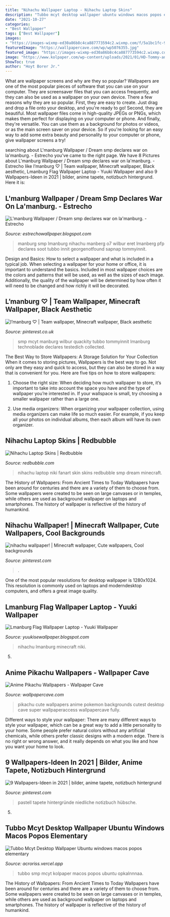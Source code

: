 ```yaml
---
title: "Nihachu Wallpaper Laptop - Nihachu Laptop Skins"
description: "Tubbo mcyt desktop wallpaper ubuntu windows macos popos elementary"
date: "2021-10-27"
categories:
- "Best Wallpaper"
tags: ["Best Wallpaper"]
images:
- "https://images-wixmp-ed30a86b8c4ca887773594c2.wixmp.com/f/5a1bc1fc-94fd-4988-992e-5e92d257d0f6/de813p6-8a202017-fa5f-42d7-b31e-1042371f84bf.png/v1/fill/w_1078,h_742,q_70,strp/l_manburg_in_smoke_and_flames_by_twilireliantdraws_de813p6-pre.jpg?token=eyJ0eXAiOiJKV1QiLCJhbGciOiJIUzI1NiJ9.eyJzdWIiOiJ1cm46YXBwOiIsImlzcyI6InVybjphcHA6Iiwib2JqIjpbW3siaGVpZ2h0IjoiPD04ODEiLCJwYXRoIjoiXC9mXC81YTFiYzFmYy05NGZkLTQ5ODgtOTkyZS01ZTkyZDI1N2QwZjZcL2RlODEzcDYtOGEyMDIwMTctZmE1Zi00MmQ3LWIzMWUtMTA0MjM3MWY4NGJmLnBuZyIsIndpZHRoIjoiPD0xMjgwIn1dXSwiYXVkIjpbInVybjpzZXJ2aWNlOmltYWdlLm9wZXJhdGlvbnMiXX0.9MK8lmRa33Vml6o3LZ70yzgWz1pHn9WGEyOhk0MbACs"
featuredImage: "https://wallpapercave.com/wp/wp5076355.jpg"
featured_image: "https://images-wixmp-ed30a86b8c4ca887773594c2.wixmp.com/f/5a1bc1fc-94fd-4988-992e-5e92d257d0f6/de813p6-8a202017-fa5f-42d7-b31e-1042371f84bf.png/v1/fill/w_1078,h_742,q_70,strp/l_manburg_in_smoke_and_flames_by_twilireliantdraws_de813p6-pre.jpg?token=eyJ0eXAiOiJKV1QiLCJhbGciOiJIUzI1NiJ9.eyJzdWIiOiJ1cm46YXBwOiIsImlzcyI6InVybjphcHA6Iiwib2JqIjpbW3siaGVpZ2h0IjoiPD04ODEiLCJwYXRoIjoiXC9mXC81YTFiYzFmYy05NGZkLTQ5ODgtOTkyZS01ZTkyZDI1N2QwZjZcL2RlODEzcDYtOGEyMDIwMTctZmE1Zi00MmQ3LWIzMWUtMTA0MjM3MWY4NGJmLnBuZyIsIndpZHRoIjoiPD0xMjgwIn1dXSwiYXVkIjpbInVybjpzZXJ2aWNlOmltYWdlLm9wZXJhdGlvbnMiXX0.9MK8lmRa33Vml6o3LZ70yzgWz1pHn9WGEyOhk0MbACs"
image: "https://www.kolpaper.com/wp-content/uploads/2021/01/HD-Tommy-and-Tubbo-Wallpaper.jpg"
ShowToc: true
author: "Hoyt Borer Jr."
---
```



What are wallpaper screens and why are they so popular?
Wallpapers are one of the most popular pieces of software that you can use on your computer. They are screensaver files that you can access frequently, and they can also be used as a wallpaper on your own device. There a few reasons why they are so popular. First, they are easy to create. Just drag and drop a file onto your desktop, and you're ready to go! Second, they are beautiful. Most wallpaper files come in high-quality JPEGs or PNGs, which makes them perfect for displaying on your computer or phone. And finally, they're versatile. You can use them as a background for photos or videos, or as the main screen saver on your device. So if you're looking for an easy way to add some extra beauty and personality to your computer or phone, give wallpaper screens a try!

	

		
searching about L&#039;manburg Wallpaper / Dream smp declares war on la&#039;manburg. - Estrecho you've came to the right page. We have 8 Pictures about L&#039;manburg Wallpaper / Dream smp declares war on la&#039;manburg. - Estrecho like l’manburg ♡ | Team wallpaper, Minecraft wallpaper, Black aesthetic, Lmanburg Flag Wallpaper Laptop - Yuuki Wallpaper and also 9 Wallpapers-Ideen in 2021 | bilder, anime tapete, notizbuch hintergrund. Here it is:
		
    
## L&#039;manburg Wallpaper / Dream Smp Declares War On La&#039;manburg. - Estrecho

<img loading=lazy src="https://images-wixmp-ed30a86b8c4ca887773594c2.wixmp.com/f/5a1bc1fc-94fd-4988-992e-5e92d257d0f6/de813p6-8a202017-fa5f-42d7-b31e-1042371f84bf.png/v1/fill/w_1078,h_742,q_70,strp/l_manburg_in_smoke_and_flames_by_twilireliantdraws_de813p6-pre.jpg?token=eyJ0eXAiOiJKV1QiLCJhbGciOiJIUzI1NiJ9.eyJzdWIiOiJ1cm46YXBwOiIsImlzcyI6InVybjphcHA6Iiwib2JqIjpbW3siaGVpZ2h0IjoiPD04ODEiLCJwYXRoIjoiXC9mXC81YTFiYzFmYy05NGZkLTQ5ODgtOTkyZS01ZTkyZDI1N2QwZjZcL2RlODEzcDYtOGEyMDIwMTctZmE1Zi00MmQ3LWIzMWUtMTA0MjM3MWY4NGJmLnBuZyIsIndpZHRoIjoiPD0xMjgwIn1dXSwiYXVkIjpbInVybjpzZXJ2aWNlOmltYWdlLm9wZXJhdGlvbnMiXX0.9MK8lmRa33Vml6o3LZ70yzgWz1pHn9WGEyOhk0MbACs" onerror="this.onerror=null;this.src='https://tse3.mm.bing.net/th?id=OIP.t2l7dy5dAygcIHoshENMVAHaFG&amp;pid=15.1';" alt="L&#039;manburg Wallpaper / Dream smp declares war on la&#039;manburg. - Estrecho">

_Source: estrechowallpaper.blogspot.com_

>manburg smp lmanburg nihachu manberg o7 wilbur eret lmanberg pfp declares soot tubbo innit georgenotfound sapnap tommyinnit. 

	

Design and Basics: How to select a wallpaper and what is included in a typical job.
When selecting a wallpaper for your home or office, it is important to understand the basics. Included in most wallpaper choices are the colors and patterns that will be used, as well as the sizes of each image. Additionally, the quality of the wallpaper will be determined by how often it will need to be changed and how richly it will be decorated.

    
## L’manburg ♡ | Team Wallpaper, Minecraft Wallpaper, Black Aesthetic

<img loading=lazy src="https://i.pinimg.com/736x/69/58/a6/6958a66ec7dc4978b3deb8957e96dc06.jpg" onerror="this.onerror=null;this.src='https://tse3.mm.bing.net/th?id=OIP.GKxknWg0tKsS7uru1o_zGgHaEK&amp;pid=15.1';" alt="l’manburg ♡ | Team wallpaper, Minecraft wallpaper, Black aesthetic">

_Source: pinterest.co.uk_

>smp mcyt manburg wilbur quackity tubbo tommyinnit lmanburg technoblade declares testedich collected. 

	

The Best Way to Store Wallpapers: A Storage Solution for Your Collection
When it comes to storing pictures, Wallpapers is the best way to go. Not only are they easy and quick to access, but they can also be stored in a way that is convenient for you. Here are five tips on how to store wallpapers:
1) Choose the right size: When deciding how much wallpaper to store, it’s important to take into account the space you have and the type of wallpaper you’re interested in. If your wallspace is small, try choosing a smaller wallpaper rather than a large one.

2) Use media organizers: When organizing your wallpaper collection, using media organizers can make life so much easier. For example, if you keep all your photos on individual albums, then each album will have its own organizer.

    
## Nihachu Laptop Skins | Redbubble

<img loading=lazy src="https://ih1.redbubble.net/image.2003139756.9954/pd,x450,macbook_air_13-pad,600x600,f8f8f8.jpg" onerror="this.onerror=null;this.src='https://tse1.mm.bing.net/th?id=OIP.K6RTmuiVg5KZGX3mbZGykQHaHa&amp;pid=15.1';" alt="Nihachu Laptop Skins | Redbubble">

_Source: redbubble.com_

>nihachu laptop niki fanart skin skins redbubble smp dream minecraft. 

	

The History of Wallpapers: From Ancient Times to Today
Wallpapers have been around for centuries and there are a variety of them to choose from. Some wallpapers were created to be seen on large canvases or in temples, while others are used as background wallpaper on laptops and smartphones. The history of wallpaper is reflective of the history of humankind.

    
## Nihachu Wallpaper! | Minecraft Wallpaper, Cute Wallpapers, Cool Backgrounds

<img loading=lazy src="https://i.pinimg.com/236x/d5/c3/c5/d5c3c5dc60587aa47a3fe8214b928bb2.jpg?nii=t" onerror="this.onerror=null;this.src='https://tse3.mm.bing.net/th?id=OIP.G8KJabJQWtCgaq375ilfOgAAAA&amp;pid=15.1';" alt="nihachu wallpaper! | Minecraft wallpaper, Cute wallpapers, Cool backgrounds">

_Source: pinterest.com_

>. 

	

One of the most popular resolutions for desktop wallpaper is 1280x1024. This resolution is commonly used on laptops and moderndesktop computers, and offers a great image quality.

    
## Lmanburg Flag Wallpaper Laptop - Yuuki Wallpaper

<img loading=lazy src="https://i.pinimg.com/564x/ff/66/2e/ff662e11edec847e5ace10adf0f89f4e.jpg" onerror="this.onerror=null;this.src='https://tse2.mm.bing.net/th?id=OIP.NopYGu-bB64P3ipzb_I1wgHaQC&amp;pid=15.1';" alt="Lmanburg Flag Wallpaper Laptop - Yuuki Wallpaper">

_Source: yuukisewallpaper.blogspot.com_

>nihachu lmanburg minecraft niki. 

	

5.

    
## Anime Pikachu Wallpapers - Wallpaper Cave

<img loading=lazy src="https://wallpapercave.com/wp/wp5076355.jpg" onerror="this.onerror=null;this.src='https://tse3.mm.bing.net/th?id=OIP.w9DUuaPfOuuj-PVuAgo3agHaEo&amp;pid=15.1';" alt="Anime Pikachu Wallpapers - Wallpaper Cave">

_Source: wallpapercave.com_

>pikachu cute wallpapers anime pokemon backgrounds cutest desktop cave super wallpaperaccess wallpapercave fully. 

	

Different ways to style your wallpaper:
There are many different ways to style your wallpaper, which can be a great way to add a little personality to your home. Some people prefer natural colors without any artificial chemicals, while others prefer classic designs with a modern edge. There is no right or wrong answer, and it really depends on what you like and how you want your home to look.

    
## 9 Wallpapers-Ideen In 2021 | Bilder, Anime Tapete, Notizbuch Hintergrund

<img loading=lazy src="https://i.pinimg.com/474x/c1/ae/36/c1ae366aa898e1e97742a72dfb670858.jpg" onerror="this.onerror=null;this.src='https://tse2.mm.bing.net/th?id=OIP.CAl-tm4K2hY8LFOy1-f-fgAAAA&amp;pid=15.1';" alt="9 Wallpapers-Ideen in 2021 | bilder, anime tapete, notizbuch hintergrund">

_Source: pinterest.com_

>pastell tapete hintergründe niedliche notizbuch hübsche. 

	

5.

    
## Tubbo Mcyt Desktop Wallpaper Ubuntu Windows Macos Popos Elementary

<img loading=lazy src="https://www.kolpaper.com/wp-content/uploads/2021/01/HD-Tommy-and-Tubbo-Wallpaper.jpg" onerror="this.onerror=null;this.src='https://tse1.mm.bing.net/th?id=OIP.yaKRfPQQoU_RPoTMyPOY9AHaFj&amp;pid=15.1';" alt="Tubbo Mcyt Desktop Wallpaper Ubuntu windows macos popos elementary">

_Source: acroriss.vercel.app_

>tubbo smp mcyt kolpaper macos popos ubuntu opkalnnnaa. 

	

The History of Wallpapers: From Ancient Times to Today
Wallpapers have been around for centuries and there are a variety of them to choose from. Some wallpapers were created to be seen on large canvases or in temples, while others are used as background wallpaper on laptops and smartphones. The history of wallpaper is reflective of the history of humankind.

